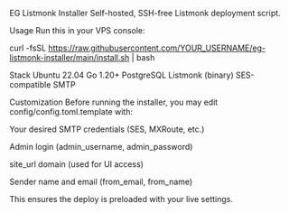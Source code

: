 EG Listmonk Installer
Self-hosted, SSH-free Listmonk deployment script.

Usage
Run this in your VPS console:

curl -fsSL https://raw.githubusercontent.com/YOUR_USERNAME/eg-listmonk-installer/main/install.sh | bash

Stack
Ubuntu 22.04
Go 1.20+
PostgreSQL
Listmonk (binary)
SES-compatible SMTP

Customization
Before running the installer, you may edit config/config.toml.template with:

Your desired SMTP credentials (SES, MXRoute, etc.)

Admin login (admin_username, admin_password)

site_url domain (used for UI access)

Sender name and email (from_email, from_name)

This ensures the deploy is preloaded with your live settings.

